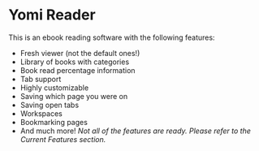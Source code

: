 # Yomi Reader

This is an ebook reading software with the following features:
- Fresh viewer (not the default ones!)
- Library of books with categories
- Book read percentage information
- Tab support
- Highly customizable
- Saving which page you were on
- Saving open tabs
- Workspaces
- Bookmarking pages
- And much more!
*Not all of the features are ready. Please refer to the Current Features section.*
